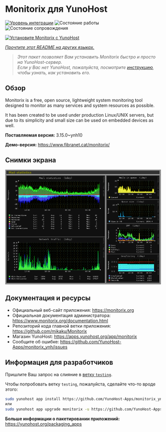 <!--
Важно: этот README был автоматически сгенерирован <https://github.com/YunoHost/apps/tree/master/tools/readme_generator>
Он НЕ ДОЛЖЕН редактироваться вручную.
-->

# Monitorix для YunoHost

[![Уровень интеграции](https://dash.yunohost.org/integration/monitorix.svg)](https://ci-apps.yunohost.org/ci/apps/monitorix/) ![Состояние работы](https://ci-apps.yunohost.org/ci/badges/monitorix.status.svg) ![Состояние сопровождения](https://ci-apps.yunohost.org/ci/badges/monitorix.maintain.svg)

[![Установите Monitorix с YunoHost](https://install-app.yunohost.org/install-with-yunohost.svg)](https://install-app.yunohost.org/?app=monitorix)

*[Прочтите этот README на других языках.](./ALL_README.md)*

> *Этот пакет позволяет Вам установить Monitorix быстро и просто на YunoHost-сервер.*  
> *Если у Вас нет YunoHost, пожалуйста, посмотрите [инструкцию](https://yunohost.org/install), чтобы узнать, как установить его.*

## Обзор

Monitorix is a free, open source, lightweight system monitoring tool designed to monitor as many services and system resources as possible.

It has been created to be used under production Linux/UNIX servers, but due to its simplicity and small size can be used on embedded devices as well.


**Поставляемая версия:** 3.15.0~ynh10

**Демо-версия:** <https://www.fibranet.cat/monitorix/>

## Снимки экрана

![Снимок экрана Monitorix](./doc/screenshots/mail.png)

## Документация и ресурсы

- Официальный веб-сайт приложения: <https://monitorix.org>
- Официальная документация администратора: <https://www.monitorix.org/documentation.html>
- Репозиторий кода главной ветки приложения: <https://github.com/mikaku/Monitorix>
- Магазин YunoHost: <https://apps.yunohost.org/app/monitorix>
- Сообщите об ошибке: <https://github.com/YunoHost-Apps/monitorix_ynh/issues>

## Информация для разработчиков

Пришлите Ваш запрос на слияние в [ветку `testing`](https://github.com/YunoHost-Apps/monitorix_ynh/tree/testing).

Чтобы попробовать ветку `testing`, пожалуйста, сделайте что-то вроде этого:

```bash
sudo yunohost app install https://github.com/YunoHost-Apps/monitorix_ynh/tree/testing --debug
или
sudo yunohost app upgrade monitorix -u https://github.com/YunoHost-Apps/monitorix_ynh/tree/testing --debug
```

**Больше информации о пакетировании приложений:** <https://yunohost.org/packaging_apps>
